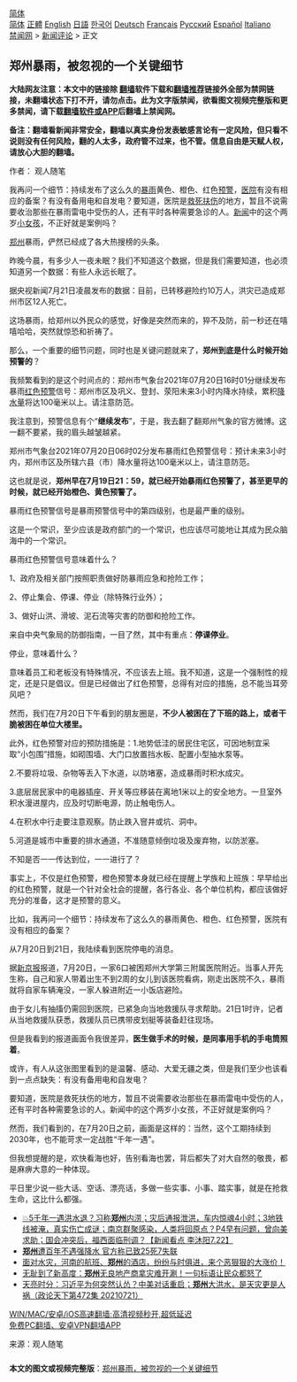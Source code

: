  <!-- 面包屑导航 --> <div class="breadcrumb"><!-- GTranslate: https://gtranslate.io/ -->  <div class="switcher notranslate">  <div class="selected">  <a href="#" onclick="return false;"> 简体</a>  </div>  <div class="option">  <a href="https://www.bannedbook.org" onclick="doGTranslate('zh-CN|zh-CN');jQuery('div.switcher div.selected a').html(jQuery(this).html());return false;" title="简体中文" class="nturl selected"> 简体</a>  <a href="https://www.bannedbook.org/zh-tw/" onclick="doGTranslate('zh-CN|zh-TW');jQuery('div.switcher div.selected a').html(jQuery(this).html());return false;" title="繁體中文" class="nturl"> 正體</a>  <a href="https://www.bannedbook.org/en/" onclick="doGTranslate('zh-CN|en');jQuery('div.switcher div.selected a').html(jQuery(this).html());return false;" title="English" class="nturl"> English</a>  <a href="https://www.bannedbook.org/ja/" onclick="doGTranslate('zh-CN|ja');jQuery('div.switcher div.selected a').html(jQuery(this).html());return false;" title="日本語" class="nturl"> 日語</a>  <a href="https://www.bannedbook.org/ko/" onclick="doGTranslate('zh-CN|ko');jQuery('div.switcher div.selected a').html(jQuery(this).html());return false;" title="한국어" class="nturl"> 한국어</a>  <a href="https://www.bannedbook.org/de/" onclick="doGTranslate('zh-CN|de');jQuery('div.switcher div.selected a').html(jQuery(this).html());return false;" title="Deutsch" class="nturl"> Deutsch</a>  <a href="https://www.bannedbook.org/fr/" onclick="doGTranslate('zh-CN|fr');jQuery('div.switcher div.selected a').html(jQuery(this).html());return false;" title="Français" class="nturl"> Français</a>  <a href="https://www.bannedbook.org/ru/" onclick="doGTranslate('zh-CN|ru');jQuery('div.switcher div.selected a').html(jQuery(this).html());return false;" title="Русский" class="nturl"> Русский</a>  <a href="https://www.bannedbook.org/es/" onclick="doGTranslate('zh-CN|es');jQuery('div.switcher div.selected a').html(jQuery(this).html());return false;" title="Español" class="nturl"> Español</a>  <a href="https://www.bannedbook.org/it/" onclick="doGTranslate('zh-CN|it');jQuery('div.switcher div.selected a').html(jQuery(this).html());return false;" title="Italiano" class="nturl"> Italiano</a>  </div>  </div>      <div class='breadcrumb-sub'><!-- Breadcrumb NavXT 6.3.0 --> <a href="https://www.bannedbook.org/" class="home">禁闻网</a> &gt; <a href="https://www.bannedbook.org/bnews/comments/" class="category">新闻评论</a> &gt; 正文</div></div><h2>郑州暴雨，被忽视的一个关键细节</h2> <p class="notice"><b>大陆网友注意：本文中的链接除 <a href="https://github.com/bannedbook/fanqiang" >翻墙</a>软件下载和<a href="https://github.com/killgcd/justmysocks/blob/master/README.md">翻墙推荐</a>链接外全部为禁网链接，未翻墙状态下打不开，请勿点击。此为文字版禁闻，欲看图文视频完整版和更多禁闻，请下载<a href="https://github.com/bannedbook/fanqiang">翻墙软件或APP</a>后翻墙上禁闻网。</p><p>备注：翻墙看新闻非常安全，翻墙以真实身份发表敏感言论有一定风险，但只看不说则没有任何风险，翻的人太多，政府管不过来，也不管。信息自由是天赋人权，请放心大胆的翻墙。</b></p>  <div class="entry"> <p>作者： 观人随笔</p> <p id="summary">我再问一个细节：持续发布了这么久的<a href="https://www.bannedbook.org/bnews/tag/%E6%9A%B4%E9%9B%A8/" class="st_tag internal_tag" rel="tag" title="标签 暴雨 下的日志">暴雨</a>黄色、橙色、红色<a href="https://www.bannedbook.org/bnews/tag/%E9%A2%84%E8%AD%A6/" class="st_tag internal_tag" rel="tag" title="标签 预警 下的日志">预警</a>，<a href="https://www.bannedbook.org/bnews/tag/%E5%8C%BB%E9%99%A2/" class="st_tag internal_tag" rel="tag" title="标签 医院 下的日志">医院</a>有没有相应的备案？有没有备用电和自发电？要知道，医院是<a href="https://www.bannedbook.org/bnews/tag/%E6%95%91%E6%AD%BB%E6%89%B6%E4%BC%A4/" class="st_tag internal_tag" rel="tag" title="标签 救死扶伤 下的日志">救死扶伤</a>的地方，暂且不说需要收治那些在暴雨雷电中受伤的人，还有平时各种需要急诊的人。<span class='wp_keywordlink_affiliate'><a href="https://www.bannedbook.org/" title="新闻">新闻</a></span>中的这个两岁<a href="https://www.bannedbook.org/bnews/tag/%E5%B0%8F%E5%A5%B3%E5%AD%A9/" class="st_tag internal_tag" rel="tag" title="标签 小女孩 下的日志">小女孩</a>，不正好就是案例吗？</p> <p><a href="https://www.bannedbook.org/bnews/tag/%e9%83%91%e5%b7%9e/" class="st_tag internal_tag" rel="tag" title="标签 郑州 下的日志">郑州</a>暴雨，俨然已经成了各大热搜榜的头条。</p> <p>昨晚今晨，有多少人一夜未眠？我们不知道这个数据，但是我们需要知道，也必须知道另一个数据：有些人永远长眠了。</p> <p>据央视新闻7月21日凌晨发布的数据：目前，已转移避险约10万人，洪灾已造成郑州市区12人死亡。</p> <p>这场暴雨，给郑州以外民众的感觉，好像是突然而来的，猝不及防，前一秒还在嘻嘻哈哈，突然就惊恐和祈祷了。</p> <p>那么，一个重要的细节问题，同时也是关键问题就来了，<strong>郑州到底是什么时候开始预警的</strong>？</p> <p>我频繁看到的是这个时间点的：郑州市气象台2021年07月20日16时01分继续发布暴雨<a href="https://www.bannedbook.org/bnews/tag/%E7%BA%A2%E8%89%B2%E9%A2%84%E8%AD%A6/" class="st_tag internal_tag" rel="tag" title="标签 红色预警 下的日志">红色预警</a>信号：郑州市区及巩义、登封、荥阳未来3小时内降水持续，累积<a href="https://www.bannedbook.org/bnews/tag/%E9%99%8D%E6%B0%B4%E9%87%8F/" class="st_tag internal_tag" rel="tag" title="标签 降水量 下的日志">降水量</a>将达100毫米以上。请注意防范。</p> <p>我注意到，预警信息有个‌‌“<strong>继续发布</strong>‌‌”，于是，我去翻了翻郑州气象的官方微博。这一翻不要紧，我的眉头越皱越紧。</p> <p>郑州市气象台2021年07月20日06时02分发布暴雨红色预警信号：预计未来3小时内，郑州市区及所辖六县（市）降水量将达100毫米以上，请注意防范。</p>  <p>这也就是说，<strong>郑州早在</strong><strong>7</strong><strong>月</strong><strong>19</strong><strong>日</strong><strong>21</strong><strong>：</strong><strong>59</strong><strong>，就已经开始暴雨红色预警了，甚至更早的时候，就已经开始橙色、黄色预警了。</strong></p> <p>暴雨红色预警信号是暴雨预警信号中的第四级别，也是最严重的级别。</p> <p>这是一个常识，至少应该是政府部门的一个常识，也应该尽可能地让其成为民众脑海中的一个常识。</p> <p>暴雨红色预警信号意味着什么？</p> <p>1、政府及相关部门按照职责做好防暴雨应急和抢险工作；</p> <p>2、停止集会、停课、停业（除特殊行业外）；</p> <p>3、做好山洪、滑坡、泥石流等灾害的防御和抢险工作。</p> <p>来自中央气象局的防御指南，一目了然，其中有重点：<strong>停课停业</strong>。</p> <p>停业，意味着什么？</p> <p>意味着员工和老板没有特殊情况，不应该去上班。我不知道，这是一个强制性的规定，还是只是倡议。但是已经做出了红色预警，总得有对应的措施，总不能当耳旁风吧？</p>  <p>然而，我们在7月20日下午看到的朋友圈是，<strong>不少人被困在了下班的路上，或者干脆被困在单位大楼里。</strong></p> <p>此外，红色预警对应的预防措施是：1.地势低洼的居民住宅区，可因地制宜采取‌‌“小包围‌‌”措施，如砌围墙、大门口放置挡水板、配置小型抽水泵等。</p> <p>2.不要将垃圾、杂物等丢入下水道，以防堵塞，造成暴雨时积水成灾。</p> <p>3.底层居民家中的电器插座、开关等应移装在离地1米以上的安全地方。一旦室外积水漫进屋内，应及时切断电源，防止触电伤人。</p> <p>4.在积水中行走要注意观察。防止跌入窨井或坑、洞中。</p> <p>5.河道是城市中重要的排水通道，不准随意倾倒垃圾及废弃物，以防淤塞。</p> <p>不知是否一一传达到位，一一进行了？</p> <p>事实上，不仅是红色预警，橙色预警本身就已经在提醒上学族和上班族：早早给出的红色预警，就是一个针对全社会的提醒，各行各业、各个单位机构，都应该做好充分的准备，这才是预警的意义。</p> <p>比如，我再问一个细节：持续发布了这么久的暴雨黄色、橙色、红色预警，医院有没有相应的备案？</p> <p>从7月20日到21日，我陆续看到医院停电的消息。</p>  <p>据<a href="https://www.bannedbook.org/bnews/tag/%e6%96%b0%e4%ba%ac%e6%8a%a5/" class="st_tag internal_tag" rel="tag" title="标签 新京报 下的日志">新京报</a>报道，7月20日，一家6口被困郑州大学第三附属医院附近。当事人开先生称，自己和家人带着出生不到2周的女儿到该医院看病，刚走出医院不久，暴雨就将自家车辆淹没，一家人躲进附近一小饭店避险。</p> <p>由于女儿有抽搐仍需回到医院，已紧急向当地救援队寻求帮助。21日1时许，记者从当地救援队获悉，救援队员已携带皮划艇等装备赶往现场。</p> <p>但是我看到的报道画面令我很差异，<strong>医生做手术的时候，是同事用手机的手电筒照着</strong>。</p> <p>或许，有人从这张图里看到的是温馨、感动、大爱无疆之类，但是我们至少也该看到一点点缺失：有没有备用电和自发电？</p> <p>要知道，医院是救死扶伤的地方，暂且不说需要收治那些在暴雨雷电中受伤的人，还有平时各种需要急诊的人。新闻中的这个两岁小女孩，不正好就是案例吗？</p> <p>然而，我们看到的，在7月20日之前，画面是这样的：当然，这个工期持续到2030年，也不能苛求一定战胜‌‌“千年一遇‌‌”。</p> <p>但我想提醒的是，欢快看海也好，告别看海也罢，背后都失了对大自然的敬畏，都是麻痹大意的一种体现。</p> <p>平日里少说一些大话、空话、漂亮话，多做一些实事、小事、踏实事，就是在抢救生命，这比什么都强。</p> <ul class='op-related-articles' title='相关阅读'> <li><a href='https://www.bannedbook.org/bnews/bannedvideo/20210722/1591869.html' target='_blank'>💥5千年一遇洪水退？习称<b>郑州</b>内涝；灾后通报泄洪，车内惊魂4小时；3地铁线被淹，真实伤亡成谜；南京群聚感染，人类将回原点？P4早有问题，曾向美求助；国会冲突后，福西面临刑调？【新闻看点 李沐阳7.22】</a></li> <li><a href='https://www.bannedbook.org/bnews/baitai/20210722/1591866.html' target='_blank'><b>郑州</b>遭百年不遇强降水 官方称已致25死7失联</a></li> <li><a href='https://www.bannedbook.org/bnews/bannedvideo/20210722/1591849.html' target='_blank'>面对水灾，河南的航班、<b>郑州</b>的酒店，纷纷与时俱进，来个恶狠狠的大涨价！</a></li> <li><a href='https://www.bannedbook.org/bnews/cbnews/20210722/1591848.html' target='_blank'>无耻到了新高度：<b>郑州</b>无良地产商拿灾难开涮！一句标语让民众都怒了</a></li> <li><a href='https://www.bannedbook.org/bnews/cbnews/20210722/1591847.html' target='_blank'>天亮时分：习近平为何突然认怂？中美对话重启；<b>郑州</b>大洪水，是天灾更是人祸（政论天下第472集 20210721）</a></li> </ul> <p class="texttj"> <a href="https://github.com/bannedbook/fanqiang/wiki/V2ray%E6%9C%BA%E5%9C%BA" target="_blank">WIN/MAC/安卓/iOS高速翻墙:高清视频秒开,超低延迟</a><br/> <a href="https://github.com/bannedbook/fanqiang/wiki/%E7%A6%81%E9%97%BB%E7%BD%91%E5%AE%89%E5%8D%93%E7%BF%BB%E5%A2%99%E6%96%B0%E9%97%BBAPP" target="_blank">免费PC翻墙、安卓VPN翻墙APP</a></p><p> 来源：观人随笔 </p> <a name='sharetosocial'></a>  <div style="margin-bottom:5px;padding-bottom:5px;clear:both"> <div id="archive-pix-1" class="banner-ads"> <!-- AuctionX Display platform tag START --> <div id="26318x728x90x621x_ADSLOT2" clicktrack="%%CLICK_URL_ESC%%"></div> <!-- AuctionX Display platform tag END --> </div> <div id="archive-pix-2" class="banner-ads"> <!-- AuctionX Display platform tag START --> <div id="26315x300x250x621x_ADSLOT2" clicktrack="%%CLICK_URL_ESC%%"></div> <!-- AuctionX Display platform tag END --> </div> </div>  <div id="archive-pix-1" class="banner-ads"> <!-- AuctionX Display platform tag START --> <div id="26318x728x90x621x_ADSLOT3" clicktrack="%%CLICK_URL_ESC%%"></div> <!-- AuctionX Display platform tag END --> </div> <div><b>本文的图文或视频完整版</b>：<a href='https://www.bannedbook.org/bnews/comments/20210722/1591913.html'>郑州暴雨，被忽视的一个关键细节</a></div>  </div><!--END ENTRY--> 